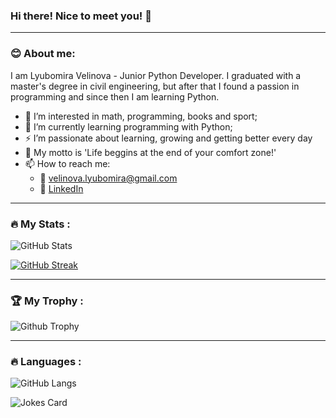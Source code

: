 ### Hi there! Nice to meet you! 👋

---

### :blush: About me:
I am Lyubomira Velinova - Junior Python Developer. I graduated with a master's degree in civil engineering, but after that I found a passion in programming and since then I am learning Python.

- 👀 I’m interested in math, programming, books and sport;
- 🌱 I’m currently learning programming with Python;
- :zap: I’m passionate about learning, growing and getting better every day
- :loudspeaker: My motto is 'Life beggins at the end of your comfort zone!'
- 📫 How to reach me:
   - :email: velinova.lyubomira@gmail.com
   - :office: [LinkedIn](https://www.linkedin.com/in/lyubomira-velinova/)

<!--
**LyubomiraVelinova/LyubomiraVelinova** is a ✨ _special_ ✨ repository because its `README.md` (this file) appears on your GitHub profile.

Here are some ideas to get you started:

- 🔭 I’m currently working on ...
- 🌱 I’m currently learning ...
- 👯 I’m looking to collaborate on ...
- 🤔 I’m looking for help with ...
- 💬 Ask me about ...
- 📫 How to reach me: ...
- 😄 Pronouns: ...
- ⚡ Fun fact: ...
-->

<!-- ![LinkedIn](https://img.shields.io/badge/<Badge Text>-<Background Color>?style=for-the-badge&logo=<Icon Name>&logoColor=<Logo Color>) -->


<!-- ![github](https://img.shields.io/badge/GitHub-000000?style=for-the-badge&logo=GitHub&logoColor=white)(https://github.com/LyubomiraVelinova) -->
<!-- https://github-readme-stats.vercel.app/api/top-langs/?username={username} -->

<!-- <a href="www.linkedin.com/in/lyubomira-velinova">
    <img alt="Linkedin" src="https://img.shields.io/badge/LinkedIn-0077B5?style=for-the-badge&logo=linkedin&logoColor=white">
</a> -->

<!-- 
<a href="Python">
    <img alt="Linkedin followers" src=" https://img.shields.io/badge/Python-FFD43B?style=for-the-badge&logo=python&logoColor=blue">
  </a> -->
 
  
---

### :fire: My Stats :

![GitHub Stats](https://github-readme-stats.vercel.app/api?username=LyubomiraVelinova&show_icons=true&theme=blueberry)

[![GitHub Streak](https://github-readme-streak-stats.herokuapp.com?user=LyubomiraVelinova&theme=blueberry&date_format=M%20j%5B%2C%20Y%5D)](https://git.io/streak-stats)

---

### :trophy: My Trophy :

![Github Trophy](https://github-profile-trophy.vercel.app/?username=LyubomiraVelinova&theme=discord)

---

### :fire: Languages :

![GitHub Langs](https://github-readme-stats.vercel.app/api/top-langs/?username=LyubomiraVelinova&layout=compact&theme=blueberry)

![Jokes Card](https://readme-jokes.vercel.app/api)
